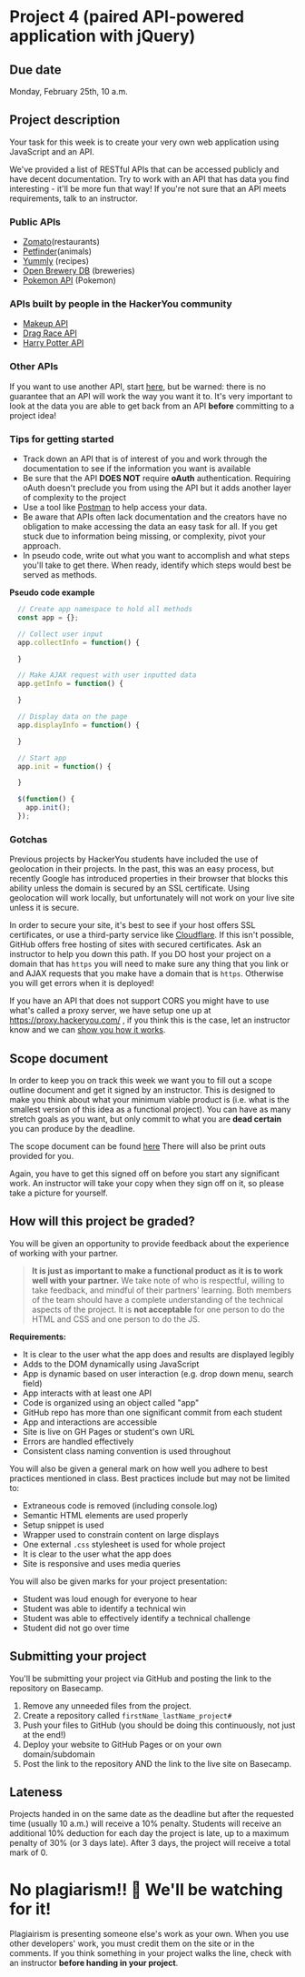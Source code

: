 # Project 4 (paired API-powered application with jQuery)
## Due date
Monday, February 25th, 10 a.m.

## Project description

Your task for this week is to create your very own web application using JavaScript and an API. 

We've provided a list of RESTful APIs that can be accessed publicly and have decent documentation. Try to work with an API that has data you find interesting - it'll be more fun that way! If you're not sure that an API meets requirements, talk to an instructor. 

### Public APIs
* [Zomato](https://developers.zomato.com/api)(restaurants)
* [Petfinder](https://www.petfinder.com/developers/api-docs)(animals)
* [Yummly](href="https://developer.yummly.com/) (recipes)
* [Open Brewery DB](https://www.openbrewerydb.org/) (breweries)
* [Pokemon API](https://pokeapi.co/) (Pokemon)

### APIs built by people in the HackerYou community
* [Makeup API](https://makeup-api.herokuapp.com/)
* [Drag Race API](https://drag-race-api.readme.io/docs)
* [Harry Potter API](https://potterapi.com/)

### Other APIs
If you want to use another API, start [here](https://github.com/toddmotto/public-apis), but be warned: there is no guarantee that an API will work the way you want it to. It's very important to look at the data you are able to get back from an API **before** committing to a project idea!

### Tips for getting started
* Track down an API that is of interest of you and work through the documentation to see if the information you want is available
* Be sure that the API **DOES NOT** require **oAuth** authentication. Requiring oAuth doesn't preclude you from using the API but it adds another layer of complexity to the project
* Use a tool like [Postman](https://www.getpostman.com/) to help access your data.
* Be aware that APIs often lack documentation and the creators have no obligation to make accessing the data an easy task for all. If you get stuck due to information being missing, or complexity, pivot your approach.
* In pseudo code, write out what you want to accomplish and what steps you'll take to get there. When ready, identify which steps would best be served as methods.

**Pseudo code example**
```javascript
  // Create app namespace to hold all methods
  const app = {};

  // Collect user input
  app.collectInfo = function() {

  }

  // Make AJAX request with user inputted data
  app.getInfo = function() {

  }

  // Display data on the page
  app.displayInfo = function() {

  }

  // Start app
  app.init = function() {

  }

  $(function() {
    app.init();
  });
```

### Gotchas
Previous projects by HackerYou students have included the use of geolocation in their projects. In the past, this was an easy process, but recently Google has introduced properties in their browser that blocks this ability unless the domain is secured by an SSL certificate. Using geolocation will work locally, but unfortunately will not work on your live site unless it is secure.

In order to secure your site, it's best to see if your host offers SSL certificates, or use a third-party service like [Cloudflare](https://www.cloudflare.com/plans). If this isn't possible, GitHub offers free hosting of sites with secured certificates. Ask an instructor to help you down this path. If you DO host your project on a domain that has `https` you will need to make sure any thing that you link or and AJAX requests that you make have a domain that is `https`. Otherwise you will get errors when it is deployed!

If you have an API that does not support CORS you might have to use what's called a proxy server, we have setup one up at <https://proxy.hackeryou.com/> , if you think this is the case, let an instructor know and we can [show you how it works](https://github.com/HackerYou/bootcamp-notes/blob/master/06-applied-javacript/6.22-fetching-data-with-something-other-than%24.ajax.md#axios-with-a-proxy-server).

## Scope document
In order to keep you on track this week we want you to fill out a scope outline document and get it signed by an instructor. This is designed to make you think about what your minimum viable product is (i.e. what is the smallest version of this idea as a functional project). You can have as many stretch goals as you want, but only commit to what you are **dead certain** you can produce by the deadline.

The scope document can be found [here](https://docs.google.com/document/d/1Xz9-80T2bHxZpqXOD_CfAHSlmesN_6_V0QAZwCbsMhI/edit?usp=sharing) There will also be print outs provided for you.

Again, you have to get this signed off on before you start any significant work. An instructor will take your copy when they sign off on it, so please take a picture for yourself.

## How will this project be graded?
You will be given an opportunity to provide feedback about the experience of working with your partner. 

> **It is just as important to make a functional product as it is to work well with your partner.** We take note of who is respectful, willing to take feedback, and mindful of their partners' learning. Both members of the team should have a complete understanding of the technical aspects of the project. It is **not acceptable** for one person to do the HTML and CSS and one person to do the JS.

**Requirements:**
* It is clear to the user what the app does and results are displayed legibly
* Adds to the DOM dynamically using JavaScript
* App is dynamic based on user interaction (e.g. drop down menu, search field)
* App interacts with at least one API
* Code is organized using an object called "app"
* GitHub repo has more than one significant commit from each student
* App and interactions are accessible
* Site is live on GH Pages or student's own URL
* Errors are handled effectively
* Consistent class naming convention is used throughout

You will also be given a general mark on how well you adhere to best practices mentioned in class. Best practices include but may not be limited to:
* Extraneous code is removed (including console.log)
* Semantic HTML elements are used properly
* Setup snippet is used    
* Wrapper used to constrain content on large displays
* One external `.css` stylesheet is used for whole project
* It is clear to the user what the app does
* Site is responsive and uses media queries

You will also be given marks for your project presentation:
* Student was loud enough for everyone to hear
* Student was able to identify a technical win
* Student was able to effectively identify a technical challenge
* Student did not go over time

## Submitting your project
You'll be submitting your project via GitHub and posting the link to the repository on Basecamp.

1. Remove any unneeded files from the project.
1. Create a repository called `firstName_lastName_project#`
1. Push your files to GitHub (you should be doing this continuously, not just at the end!)
1. Deploy your website to GitHub Pages or on your own domain/subdomain
1. Post the link to the repository AND the link to the live site on Basecamp.

## Lateness
Projects handed in on the same date as the deadline but after the requested time (usually 10 a.m.) will receive a 10% penalty. Students will receive an additional 10% deduction for each day the project is late, up to a maximum penalty of 30% (or 3 days late). After 3 days, the project will receive a total mark of 0.

# No plagiarism!! 👀 We'll be watching for it!
Plagiairism is presenting someone else's work as your own. When you use other developers' work, you must credit them on the site or in the comments. If you think something in your project walks the line, check with an instructor **before handing in your project**.